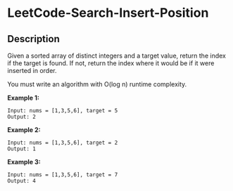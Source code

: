 # LeetCode-Search-Insert-Position


## Description

Given a sorted array of distinct integers and a target value, return the index if the target is found. If not, return the index where it would be if it were inserted in order.

You must write an algorithm with O(log n) runtime complexity.

 

**Example 1:**

```
Input: nums = [1,3,5,6], target = 5
Output: 2
```
**Example 2:**

```
Input: nums = [1,3,5,6], target = 2
Output: 1
```
**Example 3:**

```
Input: nums = [1,3,5,6], target = 7
Output: 4
 ```

